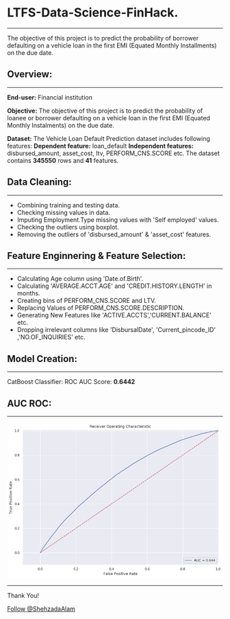 # LTFS-Data-Science-FinHack.
----
The objective of this project is to predict the probability of borrower defaulting on a vehicle loan in the first EMI (Equated Monthly Installments) on the due date.

## Overview:
----
**End-user:** Financial institution

**Objective:** The objective of this project is to predict the probability of loanee or borrower defaulting on a vehicle loan in the first EMI (Equated Monthly Instalments) on the due date.   

**Dataset:** The Vehicle Loan Default Prediction dataset includes following features:
**Dependent feature:** loan_default
**Independent features:** disbursed_amount, asset_cost, ltv, PERFORM_CNS.SCORE etc.
The dataset contains **345550** rows and **41** features.

## Data Cleaning:
-----
* Combining training and testing data.
* Checking missing values in data. 
* Imputing Employment.Type missing values with 'Self employed' values.
* Checking the outliers using boxplot.
* Removing the outliers of 'disbursed_amount' & 'asset_cost' features.

## Feature Enginnering & Feature Selection:
-----
* Calculating Age column using 'Date.of.Birth'.
* Calculating 'AVERAGE.ACCT.AGE' and 'CREDIT.HISTORY.LENGTH' in months.
* Creating bins of PERFORM_CNS.SCORE and LTV.
* Replacing Values of PERFORM_CNS.SCORE.DESCRIPTION.
* Generating New Features like 'ACTIVE.ACCTS','CURRENT.BALANCE' etc.
* Dropping irrelevant columns like 'DisbursalDate', 'Current_pincode_ID' ,'NO.OF_INQUIRIES' etc.

## Model Creation:
-----
CatBoost Classifier: ROC AUC Score: **0.6442**

## AUC ROC:
-----
![AUC_ROC](https://github.com/ShehzadaAlam/LTFS-Data-Science-FinHack/blob/master/AUC_ROC_Curve.png "AUC_ROC")

----
<p>Thank You!	
<p><!-- Place this tag where you want the button to render. -->
<a class="github-button" href="https://github.com/ShehzadaAlam" aria-label="Follow @ShehzadaAlam on GitHub">Follow @ShehzadaAlam</a>



